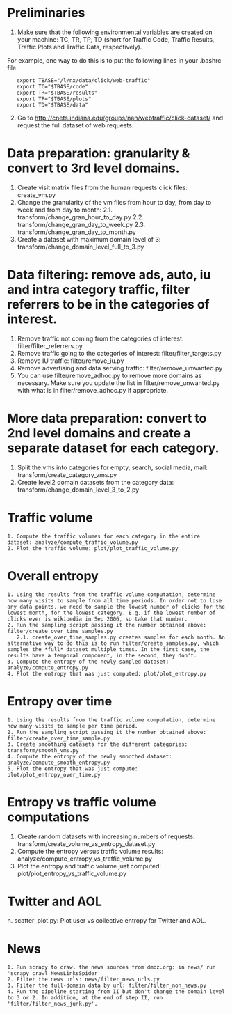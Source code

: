 # Preliminaries
   1. Make sure that the following environmental variables are created on your machine: TC, TR, TP, TD (short for Traffic Code, Traffic Results, Traffic Plots and Traffic Data, respectively).

   For example, one way to do this is to put the following lines in your .bashrc file.

       export TBASE="/l/nx/data/click/web-traffic"
       export TC="$TBASE/code"
       export TR="$TBASE/results"
       export TP="$TBASE/plots"
       export TD="$TBASE/data"

   2. Go to http://cnets.indiana.edu/groups/nan/webtraffic/click-dataset/ and request the full dataset of web requests.

# Data preparation: granularity & convert to 3rd level domains.
   1. Create visit matrix files from the human requests click files: create_vm.py
   2. Change the granularity of the vm files from hour to day, from day to week and from day to month: 
      2.1. transform/change_gran_hour_to_day.py 
      2.2. transform/change_gran_day_to_week.py
      2.3. transform/change_gran_day_to_month.py
   3. Create a dataset with maximum domain level of 3: transform/change_domain_level_full_to_3.py

# Data filtering: remove ads, auto, iu and intra category traffic, filter referrers to be in the categories of interest.
   1. Remove traffic not coming from the categories of interest: filter/filter_referrers.py
   2. Remove traffic going to the categories of interest: filter/filter_targets.py
   3. Remove IU traffic: filter/remove_iu.py
   4. Remove advertising and data serving traffic: filter/remove_unwanted.py
   5. You can use filter/remove_adhoc.py to remove more domains as necessary. Make sure you update the list in filter/remove_unwanted.py with what is in filter/remove_adhoc.py if appropriate.

# More data preparation: convert to 2nd level domains and create a separate dataset for each category.
   1. Split the vms into categories for empty, search, social media, mail: transform/create_category_vms.py
   2. Create level2 domain datasets from the category data: transform/change_domain_level_3_to_2.py
   
# Traffic volume
    1. Compute the traffic volumes for each category in the entire dataset: analyze/compute_traffic_volume.py
    2. Plot the traffic volume: plot/plot_traffic_volume.py

# Overall entropy
    1. Using the results from the traffic volume computation, determine how many visits to sample from all time periods. In order not to lose any data points, we need to sample the lowest number of clicks for the lowest month, for the lowest category. E.g. if the lowest number of clicks ever is wikipedia in Sep 2006, so take that number.
    2. Run the sampling script passing it the number obtained above: filter/create_over_time_samples.py
       2.1. create_over_time_samples.py creates samples for each month. An alternative way to do this is to run filter/create_samples.py, which samples the *full* dataset multiple times. In the first case, the results have a temporal component, in the second, they don't.
    3. Compute the entropy of the newly sampled dataset: analyze/compute_entropy.py
    4. Plot the entropy that was just computed: plot/plot_entropy.py
 
# Entropy over time
    1. Using the results from the traffic volume computation, determine how many visits to sample per time period. 
    2. Run the sampling script passing it the number obtained above: filter/create_over_time_sample.py
    3. Create smoothing datasets for the different categories: transform/smooth_vms.py
    4. Compute the entropy of the newly smoothed dataset: analyze/compute_smooth_entropy.py
    5. Plot the entropy that was just compute: plot/plot_entropy_over_time.py

# Entropy vs traffic volume computations
   1. Create random datasets with increasing numbers of requests: transform/create_volume_vs_entropy_dataset.py
   2. Compute the entropy versus traffic volume results: analyze/compute_entropy_vs_traffic_volume.py
   3. Plot the entropy and traffic volume just computed: plot/plot_entropy_vs_traffic_volume.py

# Twitter and AOL
   n. scatter_plot.py: Plot user vs collective entropy for Twitter and AOL.

# News
    1. Run scrapy to crawl the news sources from dmoz.org: in news/ run 'scrapy crawl NewsLinksSpider'
    2. Filter the news urls: news/filter_news_urls.py
    3. Filter the full-domain data by url: filter/filter_non_news.py
    4. Run the pipeline starting from II but don't change the domain level to 3 or 2. In addition, at the end of step II, run 'filter/filter_news_junk.py'.
